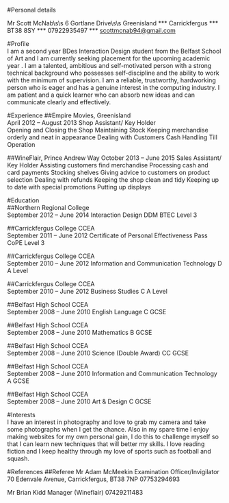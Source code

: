 #Personal details

Mr Scott McNab\s\s
6 Gortlane Drive\s\s
Greenisland ***
Carrickfergus ***
BT38 8SY ***
07922935497   ***
scottmcnab94@gmail.com   

#Profile	
I am a second year BDes Interaction Design student from the Belfast School of Art and I am currently seeking placement for the upcoming academic year . I am a talented, ambitious and self-motivated person with a strong technical background who possesses self-discipline and the ability to work with the minimum of supervision. I am a reliable, trustworthy, hardworking person who is eager and has a genuine interest in the computing industry. I am patient and a quick learner who can absorb new ideas and can communicate clearly and effectively.

#Experience	
##Empire Movies, Greenisland	
April 2012 – August 2013
Shop Assistant/ Key Holder	
Opening and Closing the Shop
Maintaining Stock
Keeping merchandise orderly and neat in appearance
Dealing with Customers
Cash Handling
Till Operation

##WineFlair, Prince Andrew Way                                        October 2013 – June 2015
Sales Assistant/ Key Holder
Assisting customers find merchandise
Processing cash and card payments
Stocking shelves
Giving advice to customers on product selection
Dealing with refunds
Keeping the shop clean and tidy
Keeping up to date with special promotions
Putting up displays

#Education	
##Northern Regional College	 
September 2012 – June 2014
Interaction Design DDM
BTEC Level 3


##Carrickfergus College CCEA	
September 2011 – June 2012
Certificate of Personal Effectiveness Pass
CoPE Level 3

##Carrickfergus College CCEA	
September 2010 – June 2012
Information and Communication Technology D
A Level

##Carrickfergus College CCEA	
September 2010 – June 2012
Business Studies C
A Level

##Belfast High School CCEA	
September 2008 – June 2010
English Language C
GCSE

##Belfast High School CCEA	
September 2008 – June 2010
Mathematics B
GCSE

##Belfast High School CCEA	
September 2008 – June 2010
Science (Double Award) CC
GCSE

##Belfast High School CCEA	
September 2008 – June 2010
Information and Communication Technology A
GCSE

##Belfast High School CCEA	
September 2008 – June 2010
Art & Design C
GCSE

#Interests	
I have an interest in photography and love to grab my camera and take some photographs when I get the chance. Also in my spare time I enjoy making websites for my own personal gain, I do this to challenge myself so that I can learn new techniques that will better my skills. I love reading fiction and I keep healthy through my love of sports such as football and squash.

#References	
##Referee
Mr Adam McMeekin
Examination Officer/Invigilator
70 Edenvale Avenue, 
Carrickfergus, 
BT38 7NP
07753294693

Mr Brian Kidd
Manager (Wineflair)
07429211483

